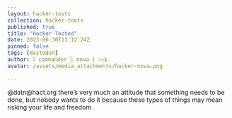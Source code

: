 ```yaml
---
layout: hacker-toots
collection: hacker-toots
published: true
title: "Hacker Tooted"
date: 2023-06-30T13:12:24Z
pinned: false
tags: [mastodon]
author: ⸸ commander ░ nova ⸸ :~$
avatar: /assets/media_attachments/hacker-nova.png

---
```


<p>@datn@hact.org there’s very much an attitude that something needs to be done, but nobody wants to do it because these types of things may mean risking your life and freedom</p>


